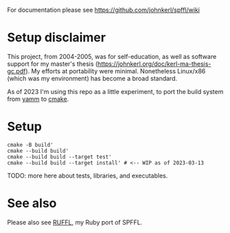 For documentation please see https://github.com/johnkerl/spffl/wiki

# Setup disclaimer

This project, from 2004-2005, was for self-education, as well as software support for my master's
thesis (https://johnkerl.org/doc/kerl-ma-thesis-gc.pdf).  My efforts at portability were minimal.
Nonetheless Linux/x86 (which was my environment) has become a broad standard.

As of 2023 I'm using this repo as a little experiment, to port the build system
from [yamm](https://github.com/johnkerl/scripts/blob/main/fundam/yamm) to [cmake](https://cmake.org).

# Setup

```
cmake -B build'
cmake --build build'
cmake --build build --target test'
cmake --build build --target install' # <-- WIP as of 2023-03-13
```

TODO: more here about tests, libraries, and executables.

# See also

Please also see [RUFFL](https://github.com/johnkerl/ruffl), my Ruby port of SPFFL.

